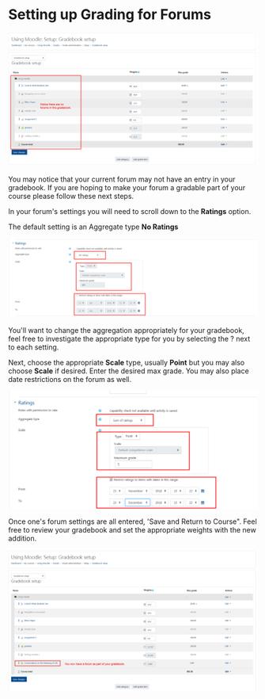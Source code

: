 # Setting up Grading for Forums

![](../.gitbook/assets/grading-forums-1.png)

You may notice that your current forum may not have an entry in your gradebook. If you are hoping to make your forum a gradable part of your course please follow these next steps.

In your forum's settings you will need to scroll down to the **Ratings** option.

The default setting is an Aggregate type **No Ratings**

![](../.gitbook/assets/grading-forums-2.png)

You'll want to change the aggregation appropriately for your gradebook, feel free to investigate the appropriate type for you by selecting the ? next to each setting.

Next, choose the appropriate **Scale** type, usually **Point** but you may also choose **Scale** if desired. Enter the desired max grade. You may also place date restrictions on the forum as well.

![](../.gitbook/assets/grading-forums-3%20%281%29.png)

Once one's forum settings are all entered, 'Save and Return to Course". Feel free to review your gradebook and set the appropriate weights with the new addition.

![](../.gitbook/assets/grading-forums-4.png)

